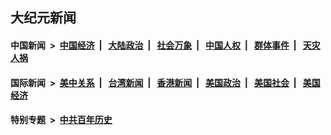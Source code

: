 ## 大纪元新闻

#### 中国新闻 &nbsp;>&nbsp; [中国经济](indexes/ncid283/README.md?06111645) &nbsp;| &nbsp; [大陆政治](indexes/ncid277/README.md?06111645) &nbsp;| &nbsp; [社会万象](indexes/ncid282/README.md?06111645) &nbsp;| &nbsp; [中国人权](indexes/ncid278/README.md?06111645) &nbsp;| &nbsp; [群体事件](indexes/ncid279/README.md?06111645) &nbsp;| &nbsp; [天灾人祸](indexes/ncid280/README.md?06111645)

#### 国际新闻 &nbsp;>&nbsp; [美中关系](indexes/nf1412576/README.md?06111645) &nbsp;| &nbsp; [台湾新闻](indexes/ncid1349361/README.md?06111645) &nbsp;| &nbsp; [香港新闻](indexes/ncid1349362/README.md?06111645) &nbsp;| &nbsp; [美国政治](indexes/ncid1078159/README.md?06111645) &nbsp;| &nbsp; [美国社会](indexes/ncid1078160/README.md?06111645) &nbsp;| &nbsp; [美国经济](indexes/ncid1078158/README.md?06111645)

#### 特别专题 &nbsp;>&nbsp; [中共百年历史](https://github.com/epoch-news/epoch-special/blob/master/README.md?06111645)  
